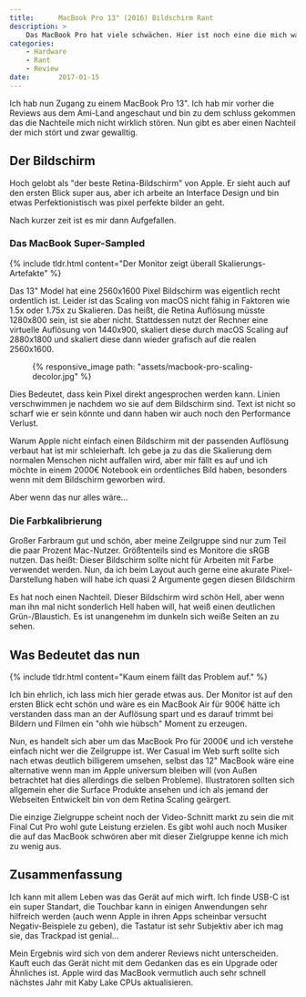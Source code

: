 ```yaml
---
title:      MacBook Pro 13" (2016) Bildschirm Rant
description: >
    Das MacBook Pro hat viele schwächen. Hier ist noch eine die mich wahnsinnig macht und scheinbar niemandem auffällt.
categories:
    - Hardware
    - Rant
    - Review
date:       2017-01-15
---
```


Ich hab nun Zugang zu einem MacBook Pro 13". Ich hab mir vorher die Reviews aus dem Ami-Land angeschaut und bin zu dem schluss gekommen das die Nachteile mich nicht wirklich stören. Nun gibt es aber einen Nachteil der mich stört und zwar gewalltig.

## Der Bildschirm

Hoch gelobt als "der beste Retina-Bildschirm" von Apple. Er sieht auch auf den ersten Blick super aus, aber ich arbeite an Interface Design und bin etwas Perfektionistisch was pixel perfekte bilder an geht.

Nach kurzer zeit ist es mir dann Aufgefallen.

### Das MacBook Super-Sampled

{% include tldr.html content="Der Monitor zeigt überall Skalierungs-Artefakte" %}

Das 13" Model hat eine 2560x1600 Pixel Bildschirm was eigentlich recht ordentlich ist. Leider ist das Scaling von macOS nicht fähig in Faktoren wie 1.5x oder 1.75x zu Skalieren. Das heißt, die Retina Auflösung müsste 1280x800 sein, ist sie aber nicht. Stattdessen nutzt der Rechner eine virtuelle Auflösung von 1440x900, skaliert diese durch macOS Scaling auf 2880x1800 und skaliert diese dann wieder grafisch auf die realen 2560x1600.

<figure>
    {% responsive_image path: "assets/macbook-pro-scaling-decolor.jpg" %}
</figure>

Dies Bedeutet, dass kein Pixel direkt angesprochen werden kann. Linien verschwimmen je nachdem wo sie auf dem Bildschirm sind. Text ist nicht so scharf wie er sein könnte und dann haben wir auch noch den Performance Verlust.

Warum Apple nicht einfach einen Bildschirm mit der passenden Auflösung verbaut hat ist mir schleierhaft. Ich gebe ja zu das die Skalierung dem normalen Menschen nicht auffallen wird, aber mir fällt es auf und ich möchte in einem 2000€ Notebook ein ordentliches Bild haben, besonders wenn mit dem Bildschirm geworben wird.

Aber wenn das nur alles wäre...

### Die Farbkalibrierung

Großer Farbraum gut und schön, aber meine Zeilgruppe sind nur zum Teil die paar Prozent Mac-Nutzer. Größtenteils sind es Monitore die sRGB nutzen. Das heißt: Dieser Bildschirm sollte nicht für Arbeiten mit Farbe verwendet werden. Nun, da ich beim Layout auch gerne eine akurate Pixel-Darstellung haben will habe ich quasi 2 Argumente gegen diesen Bildschirm

Es hat noch einen Nachteil. Dieser Bildschirm wird schön Hell, aber wenn man ihn mal nicht sonderlich Hell haben will, hat weiß einen deutlichen Grün-/Blaustich. Es ist unangenehm im dunkeln sich weiße Seiten an zu sehen. 

## Was Bedeutet das nun

{% include tldr.html content="Kaum einem fällt das Problem auf." %}

Ich bin ehrlich, ich lass mich hier gerade etwas aus. Der Monitor ist auf den ersten Blick echt schön und wäre es ein MacBook Air für 900€ hätte ich verstanden dass man an der Auflösung spart und es darauf trimmt bei Bildern und Filmen ein "ohh wie hübsch" Moment zu erzeugen.

Nun, es handelt sich aber um das MacBook Pro für 2000€ und ich verstehe einfach nicht wer die Zeilgruppe ist. Wer Casual im Web surft sollte sich nach etwas deutlich billigerem umsehen, selbst das 12" MacBook wäre eine alternative wenn man im Apple universum bleiben will (von Außen betrachtet hat dies allerdings die selben Probleme). Illustratoren sollten sich allgemein eher die Surface Produkte ansehen und ich als jemand der Webseiten Entwickelt bin von dem Retina Scaling geärgert.

Die einzige Zielgruppe scheint noch der Video-Schnitt markt zu sein die mit Final Cut Pro wohl gute Leistung erzielen. Es gibt wohl auch noch Musiker die auf das MacBook schwören aber mit dieser Zielgruppe kenne ich mich zu wenig aus.

## Zusammenfassung

Ich kann mit allem Leben was das Gerät auf mich wirft. Ich finde USB-C ist ein super Standart, die Touchbar kann in einigen Anwendungen sehr hilfreich werden (auch wenn Apple in ihren Apps scheinbar versucht Negativ-Beispiele zu geben), die Tastatur ist sehr Subjektiv aber ich mag sie, das Trackpad ist genial...

Mein Ergebnis wird sich von dem anderer Reviews nicht unterscheiden. Kauft euch das Gerät nicht mit dem Gedanken das es ein Upgrade oder Ähnliches ist. Apple wird das MacBook vermutlich auch sehr schnell nächstes Jahr mit Kaby Lake CPUs aktualisieren. 